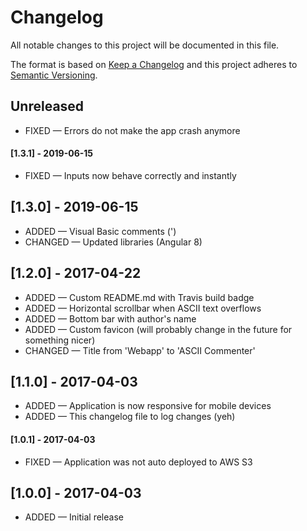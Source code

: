 # Changelog
All notable changes to this project will be documented in this file.

The format is based on [Keep a Changelog](http://keepachangelog.com/en/1.0.0/)
and this project adheres to [Semantic Versioning](http://semver.org/spec/v2.0.0.html).

## Unreleased
 * FIXED — Errors do not make the app crash anymore

#### [1.3.1] - 2019-06-15
 * FIXED — Inputs now behave correctly and instantly

## [1.3.0] - 2019-06-15
 * ADDED — Visual Basic comments (')
 * CHANGED — Updated libraries (Angular 8) 

## [1.2.0] - 2017-04-22
 * ADDED — Custom README.md with Travis build badge
 * ADDED — Horizontal scrollbar when ASCII text overflows
 * ADDED — Bottom bar with author's name
 * ADDED — Custom favicon (will probably change in the future for something nicer)
 * CHANGED — Title from 'Webapp' to 'ASCII Commenter'

## [1.1.0] - 2017-04-03
 * ADDED — Application is now responsive for mobile devices
 * ADDED — This changelog file to log changes (yeh)

#### [1.0.1] - 2017-04-03
 * FIXED — Application was not auto deployed to AWS S3

## [1.0.0] - 2017-04-03
 * ADDED — Initial release
 

 
 
